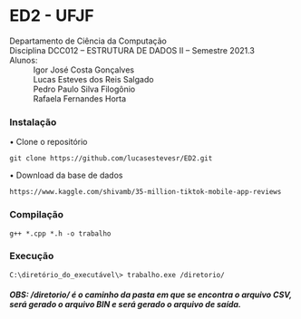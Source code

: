 # ED2 - UFJF

Departamento de Ciência da Computação</br>
Disciplina DCC012 – ESTRUTURA DE DADOS II – Semestre 2021.3</br>
Alunos:</br>
&emsp;&emsp;&emsp;Igor José Costa Gonçalves</br>
&emsp;&emsp;&emsp;Lucas Esteves dos Reis Salgado</br>
&emsp;&emsp;&emsp;Pedro Paulo Silva Filogônio</br>
&emsp;&emsp;&emsp;Rafaela Fernandes Horta</br>



### Instalação
• Clone o repositório

	git clone https://github.com/lucasestevesr/ED2.git
	
• Download da base de dados

	https://www.kaggle.com/shivamb/35-million-tiktok-mobile-app-reviews

### Compilação

	g++ *.cpp *.h -o trabalho

### Execução

	C:\diretório_do_executável\> trabalho.exe /diretorio/

##### OBS: /diretorio/ é o caminho da pasta em que se encontra o arquivo CSV, será gerado o arquivo BIN e será gerado o arquivo de saída.

